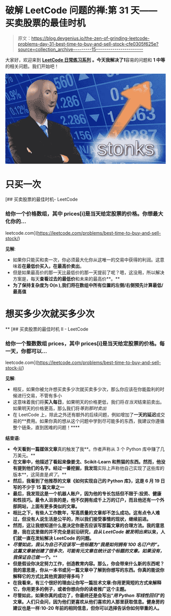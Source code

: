 # 破解 LeetCode 问题的禅:第 31 天——买卖股票的最佳时机

> 原文：<https://blog.devgenius.io/the-zen-of-grinding-leetcode-problems-day-31-best-time-to-buy-and-sell-stock-cfe0305f625e?source=collection_archive---------15----------------------->

大家好，欢迎来到 [**LeetCode 日常练习系列**](https://medium.com/@matei.danut.dm/the-zen-of-grinding-leetcode-problems-day-0-motivation-681842565166) **。**今天我解决了**1**容易的问题和 **1 中等**的相关问题。我们开始吧！

![](img/49b698fc61b881b1f0434359fce9d208.png)

# 只买一次

[](https://leetcode.com/problems/best-time-to-buy-and-sell-stock/) [## 买卖股票的最佳时机- LeetCode

### 给你一个价格数组，其中 prices[i]是当天给定股票的价格。你想最大化你的…

leetcode.com](https://leetcode.com/problems/best-time-to-buy-and-sell-stock/) 

**见解**:

*   如果你只能买和卖一次，你必须最大化你从这唯一的交易中获得的利润。这意味着**在最低价买入，在最高价卖出**。
*   但是如果最高价的那一天比最低价的那一天提前了呢？嗯，这没用，所以解决方案是，每天**查看过去的最低价**和未来的最高价**。**
*   **为了保持复杂度为 O(n ),我们将在数组中所有位置的左侧/右侧预先计算最低/最高值**

# **想买多少次就买多少次**

**[](https://leetcode.com/problems/best-time-to-buy-and-sell-stock-ii/) [## 买卖股票的最佳时机 II - LeetCode

### 给你一个整数数组 prices，其中 prices[i]是当天给定股票的价格。每一天，你都可以…

leetcode.com](https://leetcode.com/problems/best-time-to-buy-and-sell-stock-ii/) 

**见解**:

*   相反，如果你被允许想买卖多少次就买卖多少次，那么你应该在你能盈利的时候进行交易，不管有多小
*   这意味着我们将**买入每日**，如果明天的价格更低，我们将*在当天*结束前卖出。如果明天的价格更高，那么我们将*等到那时卖出*
*   在 LeetCode 上，除此之外还有额外的后续问题，例如增加了**一天的延迟**或交易的**费用。如果你真的想从这个问题中学到尽可能多的东西，我建议你遵循整个链条，直到困难的问题！**** 

**结束语:**

*   **今天看到一篇媒体文章**真的触发了我**。作者声称从 3 个 Python 库中赚了几万美元。**
*   **在文章中，他描述了看起来像姜戈、Scikit-Learn 和熊猫的东西。然而，他没有提到他们的名字。经过一番挖掘，我发现**实际上声称他自己实现了这些库的版本**，这简直是*疯了*。**
*   **然后，我看到了他推荐的文章《如何实现自己的 Python 库》，这是 6 月 19 日写的不少于 15 篇文章之一**
*   ****最后，我发现这是一个机器人账户，因为他的专长包括但不限于:投资、健康和性技巧。最令人沮丧的是，他不仅拥有**成千上万的订户**，而且他还有一个外部网站，上面有更多类似的文章。****
*   ****相比之下，有些人工作数年，写高质量的文章却不怎么成功。这有点令人难过，但没有人说生活是公平的，所以我们接受事情的现状，继续前进。****
*   ****然而，这让我想知道什么是决定你是否应该写那篇文章的合理方法。我的意思是，**我在这里做的并不完全是前沿研究**，*自从 LeetCode 被发明出来*以来，人们就一直在发帖解决 LeetCode 的问题。****
*   ****尽管如此，我认为自己不应该写一些标题为“我是如何拥有 100 名订户的”*。这篇文章被创建了很多次，可能有元文章在统计这个标题的文章。**如果没有，我保证自己做一个。*******
*   ****但是假设你决定努力工作，创造教育内容。那么，你会带来什么新的东西呢？我的意思是，你从一本书或另一篇文章中了解到你想写的东西。你真的能说你解释它的方式比其他资源好得多吗？****
*   ****在我看来，有三个很好的理由让你写一篇技术文章:你用更简短的方式来解释它，你用更多的例子，或者你想向你的读者推广这个主题。****
*   ****尽管如此，如果你真的成功了，**你最终还是会写出“*用 Python 写线性回归*”的文章**。人们只会问，因为他们更喜欢从他们喜欢的人那里获取信息。健身房的建议也是一样:10-20 年前的相同信息，但你可以选择告诉你如何举重的人。****